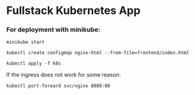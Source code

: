 # Fullstack Kubernetes App

### For deployment with minikube:

```
minikube start
```

```
kubectl create configmap nginx-html --from-file=frontend/index.html
```

```
kubectl apply -f k8s
```

If the ingress does not work for some reason: 
```
kubectl port-forward svc/nginx 8080:80
```
